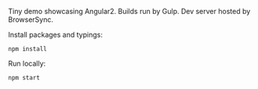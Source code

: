 Tiny demo showcasing Angular2. Builds run by Gulp. Dev server hosted by BrowserSync.

Install packages and typings:
```
npm install
```

Run locally:
```
npm start
```